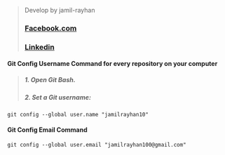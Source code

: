 
> Develop by jamil-rayhan
> ### [Facebook.com](https://www.facebook.com/jamil.rayhan100)
> ### [Linkedin](https://www.linkedin.com/in/jamilrayhan10/)
 

#### Git Config Username Command for every repository on your computer

> #####  1. Open Git Bash.
> #####  2. Set a Git username:
```
git config --global user.name "jamilrayhan10"

```
#### Git Config Email Command
```
git config --global user.email "jamilrayhan100@gmail.com"

```
